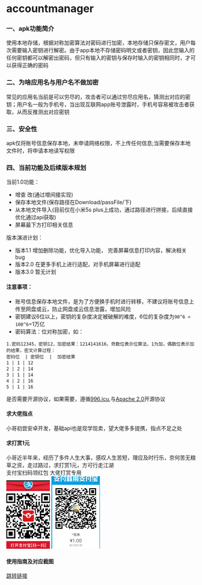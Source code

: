 # accountmanager

### 一、apk功能简介
使用本地存储，根据对称加密算法对密码进行加密，本地存储只保存密文，用户每次需要输入密钥进行解密。由于app本地不存储密码明文或者密钥，因此您输入的任何密钥都可以解密出密码，但只有输入的密钥与保存时输入的密钥相同时，才可以获得正确的密码

### 二、为啥应用名与用户名不做加密
常见的应用名当前是可以穷尽的，攻击者可以通过穷尽应用名，猜测出对应的密钥；用户名一般为手机号，当出现互联网app账号泄露时，手机号容易被攻击者获取，从而反推测出对应密钥

### 三、安全性
apk仅将账号信息保存本地，未申请网络权限，不上传任何信息;当需要保存本地文件时，将申请本地读写权限

### 四、当前功能及后续版本规划
当前1.0功能：
+ 增查 改(通过增间接实现)
+ 保存本地文件(保存路径在Download/passFile/下)
+ 从本地文件导入(目前仅在小米5s plus上成功，通过路径进行拼接，后续直接优化通过api获取)
+ 屏幕最下方打印相关信息  

版本演进计划：
+ 版本1.1 增加删除功能，优化导入功能， 完善屏幕信息打印内容，解决相关bug
+ 版本2.0 在更多手机上进行适配，对手机屏幕进行适配
+ 版本3.0 暂无计划

#### 注意事项：
+ 账号信息保存本地文件，是为了方便换手机时进行转移，不建议将账号信息上传至网盘或云，防止网盘或云信息泄露，增加风险
+ 密钥建议6位以上，密钥的复杂度决定被破解的难度，6位的复杂度为``` 90^6 < 100^6 ```=1万亿
+ 密码算法：位对称加密，如：
```
1.密码12345，密钥12，加密结果：1214141616，奇数位表示位算法，1为加，偶数位表示加的结果，密文计算过程：
密码位  | 密钥位  |  加密结果
1 | 1 | 12
2 | 2 | 14
3 | 1 | 14
4 | 2 | 16
5 | 1 | 16
```
是否需要开源协议，如果需要，遵循[996.icu](https://github.com/996icu/996.ICU/blob/master/LICENSE),与[Apache 2.0](http://www.apache.org/licenses/LICENSE-2.0)开源协议

#### 求大佬指点
小哥初尝安卓开发，基础api也是现学现卖，望大佬多多提携，指点不足之处


#### 求打赏1元
小哥近半年来，经历了多件人生大事，感叹人生苦短，理应及时行乐，奈何苦无粮草之资，走过路过，求打赏1元，方可行走江湖  
支付宝扫码领红包                                 大佬打赏专用  
![红包](https://github.com/xiaoming11123/accountmanager/blob/master/pic/6.png) 
![红包](https://github.com/xiaoming11123/accountmanager/blob/master/pic/7.png)

#### 使用指南及对应截图
[跳转链接](https://github.com/xiaoming11123/accountmanager/blob/master/direct.md)
